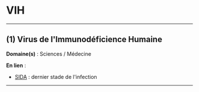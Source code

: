 # VIH

--------------------

## (1) Virus de l'Immunodéficience Humaine

**Domaine(s)** : Sciences / Médecine

**En lien** :

+ [SIDA](../S/sida.md) : dernier stade de l'infection

--------------------